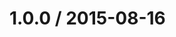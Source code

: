<!--mdast setext-->

<!--lint disable no-multiple-toplevel-headings-->

1.0.0 / 2015-08-16
==================
